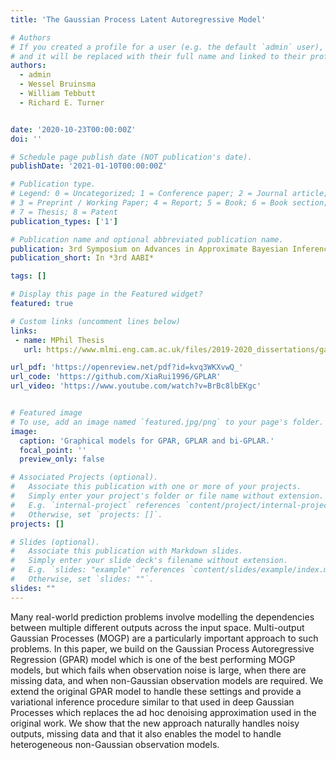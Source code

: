 ```yaml
---
title: 'The Gaussian Process Latent Autoregressive Model'

# Authors
# If you created a profile for a user (e.g. the default `admin` user), write the username (folder name) here
# and it will be replaced with their full name and linked to their profile.
authors:
  - admin
  - Wessel Bruinsma
  - William Tebbutt
  - Richard E. Turner


date: '2020-10-23T00:00:00Z'
doi: ''

# Schedule page publish date (NOT publication's date).
publishDate: '2021-01-10T00:00:00Z'

# Publication type.
# Legend: 0 = Uncategorized; 1 = Conference paper; 2 = Journal article;
# 3 = Preprint / Working Paper; 4 = Report; 5 = Book; 6 = Book section;
# 7 = Thesis; 8 = Patent
publication_types: ['1']

# Publication name and optional abbreviated publication name.
publication: 3rd Symposium on Advances in Approximate Bayesian Inference
publication_short: In *3rd AABI*

tags: []

# Display this page in the Featured widget?
featured: true

# Custom links (uncomment lines below)
links:
 - name: MPhil Thesis
   url: https://www.mlmi.eng.cam.ac.uk/files/2019-2020_dissertations/gaussian_process_latent_autoregressive_model.pdf

url_pdf: 'https://openreview.net/pdf?id=kvq3WKXvwQ_'
url_code: 'https://github.com/XiaRui1996/GPLAR'
url_video: 'https://www.youtube.com/watch?v=BrBc8lbEKgc'


# Featured image
# To use, add an image named `featured.jpg/png` to your page's folder.
image:
  caption: 'Graphical models for GPAR, GPLAR and bi-GPLAR.'
  focal_point: ''
  preview_only: false

# Associated Projects (optional).
#   Associate this publication with one or more of your projects.
#   Simply enter your project's folder or file name without extension.
#   E.g. `internal-project` references `content/project/internal-project/index.md`.
#   Otherwise, set `projects: []`.
projects: []

# Slides (optional).
#   Associate this publication with Markdown slides.
#   Simply enter your slide deck's filename without extension.
#   E.g. `slides: "example"` references `content/slides/example/index.md`.
#   Otherwise, set `slides: ""`.
slides: ""
---
```


Many real-world prediction problems involve modelling the dependencies between multiple different outputs across the input space. Multi-output Gaussian Processes (MOGP) are a particularly important approach to such problems. In this paper, we build on the Gaussian Process Autoregressive Regression (GPAR) model which is one of the best performing MOGP models, but which fails when observation noise is large, when there are missing data, and when non-Gaussian observation models are required. We extend the original GPAR model to handle these settings and provide a variational inference procedure similar to that used in deep Gaussian Processes which replaces the ad hoc denoising approximation used in the original work. We show that the new approach naturally handles noisy outputs, missing data and that it also enables the model to handle heterogeneous non-Gaussian observation models.

